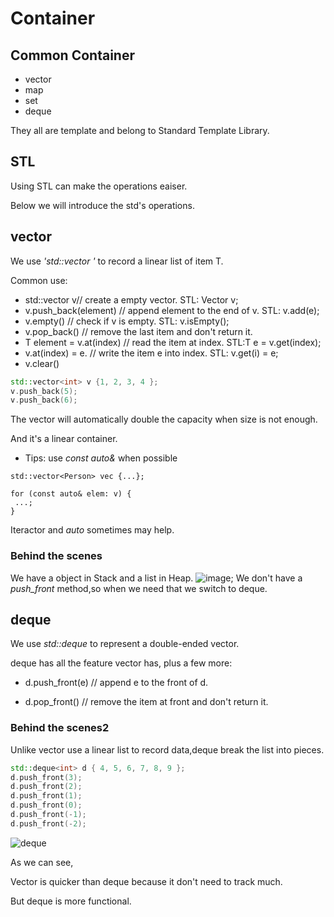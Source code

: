 # Container

## Common Container

- vector
- map
- set
- deque

They all are template and belong to Standard Template Library.

## STL

Using STL can make the operations eaiser.

Below we will introduce the std's operations.

## vector

We use *'std::vector <T>'* to record a linear list of item T.

Common use:

- std::vector<T> v// create a empty vector. STL: Vector<T> v;
- v.push_back(element) // append element to the end of v. STL: v.add(e);
- v.empty() // check if v is empty. STL: v.isEmpty();
- v.pop_back() // remove the last item and don't return it.
- T element = v.at(index) // read the item at index. STL:T e = v.get(index);
- v.at(index) = e. // write the item e into index. STL: v.get(i) = e;
- v.clear()

```c++
std::vector<int> v {1, 2, 3, 4 };
v.push_back(5);
v.push_back(6);
```

The vector will automatically double the capacity when size is not enough.

And it's a linear container.

- Tips: use *const auto&* when possible

```
std::vector<Person> vec {...};

for (const auto& elem: v) {
 ...;
}
```

Iteractor and *auto* sometimes may help.

### Behind the scenes

We have a object in  Stack and a list in Heap.
![image](cs106L\CS106L\images\1.png);
We don't have a *push_front* method,so when we need that we switch to deque.

## deque

We use *std::deque<T>* to represent a double-ended vector.

deque has all the feature vector has, plus a few more:

- d.push_front(e) // append e to the front of d.

- d.pop_front() // remove the item at front and don't return it.

### Behind the scenes2

Unlike vector use a linear list to record data,deque break the list into pieces.

```c++
std::deque<int> d { 4, 5, 6, 7, 8, 9 }; 
d.push_front(3); 
d.push_front(2); 
d.push_front(1);
d.push_front(0);
d.push_front(-1);
d.push_front(-2);
```

![deque](cs106l\CS106L\images\2.png)

As we can see,

Vector is quicker than deque because it don't need to track much.

But deque is more functional.
